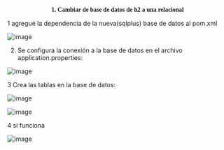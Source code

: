 <div align="center"><font face="Times New Roman"><b>1. Cambiar de base de datos de h2 a una relacional</font></b></div>

1 agregué la dependencia de la nueva(sqlplus) base de datos al pom.xml


![image](https://github.com/SamanthaBermudezM/hotelBase/assets/148176004/373a9e92-2528-48f5-8613-272e72e02091)


2. Se configura la conexión a la base de datos en el archivo application.properties:


![image](https://github.com/SamanthaBermudezM/hotelBase/assets/148176004/421b30ac-d83c-41bc-805c-e51a50b938e7)


3 Crea las tablas en la base de datos:
 
 ![image](https://github.com/SamanthaBermudezM/hotelBase/assets/148176004/2dd8fdba-87e5-4ffd-b9db-564bca4fb302)

![image](https://github.com/SamanthaBermudezM/hotelBase/assets/148176004/6ce4647d-2663-4eb1-b699-f7426732c818)


4 si funciona
 
![image](https://github.com/SamanthaBermudezM/hotelBase/assets/148176004/bbc86951-89b2-43e4-9a24-e5915a5b1dd6)


